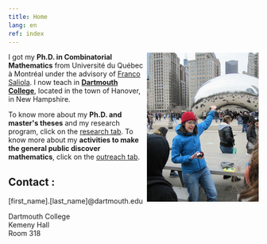 ```yaml
---
title: Home
lang: en
ref: index
---
```


<img style="float: right;" src="photo_Nadia.jpg" title="While presenting the topology hidden in the Cloud Gate to middle school students, in Chicago.">

I got my **Ph.D. in Combinatorial Mathematics** from Université du Québec à Montréal under the advisory of [Franco Saliola](http://lacim.uqam.ca/~saliola/). I now teach in [**Dartmouth College**](https://math.dartmouth.edu), located in the town of Hanover, in New Hampshire.

To know more about my  **Ph.D. and master's theses** and my research program, click on the [research tab](research). To know more about my **activities to make the general public discover mathematics**, click on the [outreach tab](outreach).

## Contact :

[first_name].[last_name]@dartmouth.edu

Dartmouth College <br />
Kemeny Hall  <br />
Room 318

